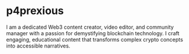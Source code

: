 # p4prexious
I am a dedicated Web3 content creator, video editor, and community manager with a passion for demystifying blockchain technology. I craft engaging, educational content that transforms complex crypto concepts into accessible narratives.
